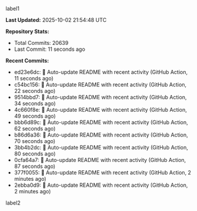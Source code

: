 
label1 
<!-- ACTIVITY_START -->
**Last Updated:** 2025-10-02 21:54:48 UTC

**Repository Stats:**
- Total Commits: 20639
- Last Commit: 11 seconds ago

**Recent Commits:**
- ed23e6dc: 🤖 Auto-update README with recent activity (GitHub Action, 11 seconds ago)
- c54bc156: 🤖 Auto-update README with recent activity (GitHub Action, 22 seconds ago)
- 9514bbd7: 🤖 Auto-update README with recent activity (GitHub Action, 34 seconds ago)
- 4c660f8e: 🤖 Auto-update README with recent activity (GitHub Action, 49 seconds ago)
- bbb6d89c: 🤖 Auto-update README with recent activity (GitHub Action, 62 seconds ago)
- b86d6a36: 🤖 Auto-update README with recent activity (GitHub Action, 70 seconds ago)
- 3bb4b2dc: 🤖 Auto-update README with recent activity (GitHub Action, 80 seconds ago)
- 0cfa64a7: 🤖 Auto-update README with recent activity (GitHub Action, 87 seconds ago)
- 377f0055: 🤖 Auto-update README with recent activity (GitHub Action, 2 minutes ago)
- 2ebba0d9: 🤖 Auto-update README with recent activity (GitHub Action, 2 minutes ago)
<!-- ACTIVITY_END -->

label2
